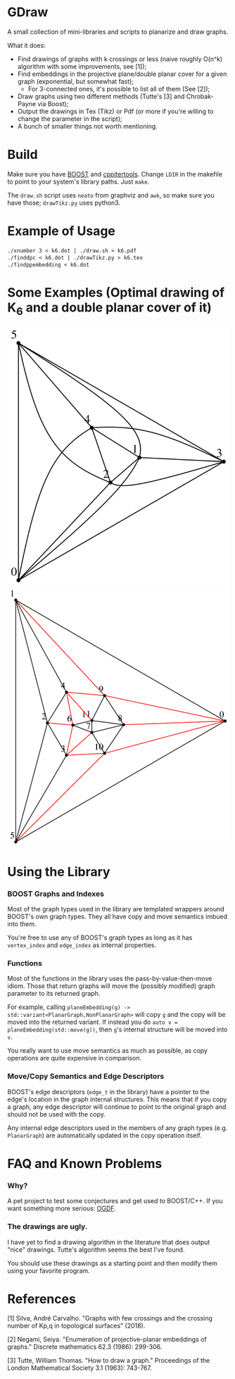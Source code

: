 # GDraw

A small collection of mini-libraries and scripts to planarize and draw graphs.

What it does:

* Find drawings of graphs with k crossings or less (naive roughly O(n^k) algorithm with some improvements, see [1]);
* Find embeddings in the projective plane/double planar cover for a given graph (exponential, but somewhat fast);
  * For 3-connected ones, it's possible to list all of them (See [2]);
* Draw graphs using two different methods (Tutte's [3] and Chrobak-Payne via Boost);
* Output the drawings in Tex (Tikz) or Pdf (or more if you're willing to change the parameter in the script);
* A bunch of smaller things not worth mentioning.

# Build

Make sure you have [BOOST](https://www.boost.org/) and [cppitertools](https://github.com/ryanhaining/cppitertools). Change `LDIR` in the makefile to point to your system's library paths. Just `make`.

The `draw.sh` script uses `neato` from graphviz and `awk`, so make sure you have those; `drawTikz.py` uses python3.

# Example of Usage 

```
./xnumber 3 < k6.dot | ./draw.sh > k6.pdf
./finddpc < k6.dot | ./drawTikz.py > k6.tex
./findppembedding < k6.dot
```

# Some Examples (Optimal drawing of K<sub>6</sub> and a double planar cover of it)

![alt text][k6drawing] ![alt text][k6dpc]

[k6drawing]: https://github.com/andrecsilva/gdraw/blob/master/k6opt.svg "Optimal drawing of K6."
[k6dpc]: https://github.com/andrecsilva/gdraw/blob/master/k6dpc.svg "Double planar cover of K6, the red edges are the edges used to generate the cover." 

# Using the Library

### BOOST Graphs and Indexes

Most of the graph types used in the library are templated wrappers around BOOST's own graph types. They all have copy and move semantics imbued into them.

You're free to use any of BOOST's graph types as long as it has `vertex_index` and `edge_index` as internal properties.

### Functions

Most of the functions in the library uses the pass-by-value-then-move idiom. Those that return graphs will move the (possibly modified) graph parameter to its returned graph.

For example, calling `planeEmbedding(g) -> std::variant<PlanarGraph,NonPlanarGraph>` will copy `g` and the copy will be moved into the returned variant. If instead you do `auto v = planeEmbedding(std::move(g))`, then `g`'s internal structure will be moved into `v`.

You really want to use move semantics as much as possible, as copy operations are quite expensive in comparison.

### Move/Copy Semantics and Edge Descriptors

BOOST's edge descriptors (`edge_t` in the library) have a pointer to the edge's location in the graph internal structures. This means that if you copy a graph, any edge descriptor will continue to point to the original graph and should not be used with the copy.

Any internal edge descriptors used in the members of any graph types (e.g. `PlanarGraph`) are automatically updated in the copy operation itself. 



# FAQ and Known Problems

### Why?

A pet project to test some conjectures and get used to BOOST/C++. If you want something more serious: [OGDF](https://ogdf.uos.de/).

### The drawings are ugly.

I have yet to find a drawing algorithm in the literature that does output "nice" drawings. Tutte's algorithm seems the best I've found.

You should use these drawings as a starting point and then modify them using your favorite program.

# References

[1] Silva, André Carvalho. "Graphs with few crossings and the crossing number of Kp,q in topological surfaces" (2018).

[2] Negami, Seiya. "Enumeration of projective-planar embeddings of graphs." Discrete mathematics 62.3 (1986): 299-306.

[3] Tutte, William Thomas. "How to draw a graph." Proceedings of the London Mathematical Society 3.1 (1963): 743-767.
